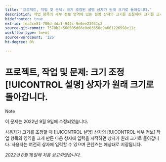 ```yaml
---
title: '프로젝트, 작업 및 문제: 크기 조정된 설명 상자가 원래 크기로 돌아갑니다.'
description: 작업 항목의 세부 정보 영역에 있는 설명 상자의 크기를 조절하여 크기를 크게 한 다음 상자에 입력을 시작하면 상자가 원래 크기로 돌아갑니다. 사용자는 여전히 상자에 입력할 수 있으며 콘텐츠는 예상대로 저장됩니다.'
hidefromtoc: true
exl-id: fea4ce81-786d-4daf-944c-9e6ee23931c2
source-git-commit: 7570b2a560505d66e0e83656c9a601226998c11c
workflow-type: tm+mt
source-wordcount: '126'
ht-degree: 0%

---
```


# 프로젝트, 작업 및 문제: 크기 조정 [!UICONTROL 설명] 상자가 원래 크기로 돌아갑니다.

>[!NOTE]
>
> 이 문제는 2022년 9월 9일에 수정되었습니다.

사용자가 크기를 조정할 때 [!UICONTROL 설명] 상자의 [!UICONTROL 세부 정보] 작업 항목의 영역을 크게 만든 다음 상자에 입력을 시작하면 상자가 원래 크기로 돌아갑니다. 사용자는 여전히 상자에 입력할 수 있으며 콘텐츠는 예상대로 저장됩니다.

_2022년 8월 18일에 처음 보고되었습니다._

